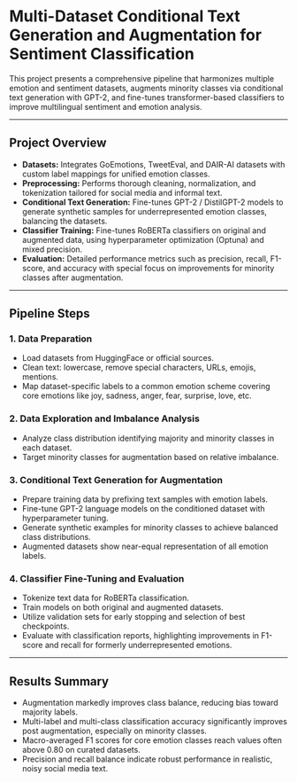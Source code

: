 # Multi-Dataset Conditional Text Generation and Augmentation for Sentiment Classification

This project presents a comprehensive pipeline that harmonizes multiple emotion and sentiment datasets, augments minority classes via conditional text generation with GPT-2, and fine-tunes transformer-based classifiers to improve multilingual sentiment and emotion analysis.

---

## Project Overview

- **Datasets:** Integrates GoEmotions, TweetEval, and DAIR-AI datasets with custom label mappings for unified emotion classes.
- **Preprocessing:** Performs thorough cleaning, normalization, and tokenization tailored for social media and informal text.
- **Conditional Text Generation:** Fine-tunes GPT-2 / DistilGPT-2 models to generate synthetic samples for underrepresented emotion classes, balancing the datasets.
- **Classifier Training:** Fine-tunes RoBERTa classifiers on original and augmented data, using hyperparameter optimization (Optuna) and mixed precision.
- **Evaluation:** Detailed performance metrics such as precision, recall, F1-score, and accuracy with special focus on improvements for minority classes after augmentation.

---

## Pipeline Steps

### 1. Data Preparation
- Load datasets from HuggingFace or official sources.
- Clean text: lowercase, remove special characters, URLs, emojis, mentions.
- Map dataset-specific labels to a common emotion scheme covering core emotions like joy, sadness, anger, fear, surprise, love, etc.

### 2. Data Exploration and Imbalance Analysis
- Analyze class distribution identifying majority and minority classes in each dataset.
- Target minority classes for augmentation based on relative imbalance.

### 3. Conditional Text Generation for Augmentation
- Prepare training data by prefixing text samples with emotion labels.
- Fine-tune GPT-2 language models on the conditioned dataset with hyperparameter tuning.
- Generate synthetic examples for minority classes to achieve balanced class distributions.
- Augmented datasets show near-equal representation of all emotion labels.

### 4. Classifier Fine-Tuning and Evaluation
- Tokenize text data for RoBERTa classification.
- Train models on both original and augmented datasets.
- Utilize validation sets for early stopping and selection of best checkpoints.
- Evaluate with classification reports, highlighting improvements in F1-score and recall for formerly underrepresented emotions.

---

## Results Summary

- Augmentation markedly improves class balance, reducing bias toward majority labels.
- Multi-label and multi-class classification accuracy significantly improves post augmentation, especially on minority classes.
- Macro-averaged F1 scores for core emotion classes reach values often above 0.80 on curated datasets.
- Precision and recall balance indicate robust performance in realistic, noisy social media text.
